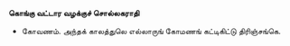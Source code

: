 **கொங்கு வட்டார வழக்குச் சொல்லகராதி**
- கோவணம். அந்தக் காலத்துலெ எல்லாருங் கோமணங் கட்டிகிட்டு திரிஞ்சங்கெ.

